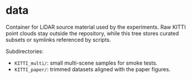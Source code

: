 # data

Container for LiDAR source material used by the experiments. Raw KITTI point clouds stay outside the repository, while this tree stores curated subsets or symlinks referenced by scripts.

Subdirectories:
- `KITTI_multi/`: small multi-scene samples for smoke tests.
- `KITTI_paper/`: trimmed datasets aligned with the paper figures.
